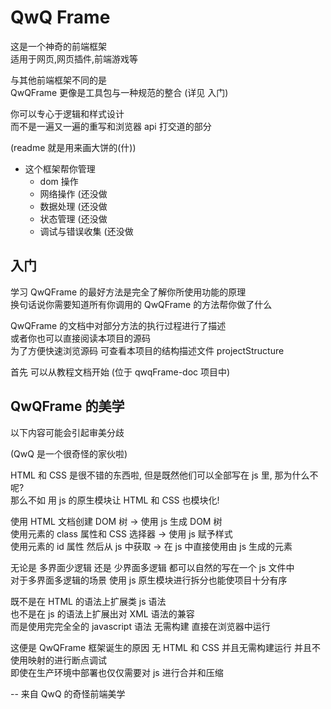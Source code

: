 # QwQ Frame

这是一个神奇的前端框架  
适用于网页,网页插件,前端游戏等

与其他前端框架不同的是  
QwQFrame 更像是工具包与一种规范的整合 (详见 入门)

你可以专心于逻辑和样式设计  
而不是一遍又一遍的重写和浏览器 api 打交道的部分

(readme 就是用来画大饼的(什))

-   这个框架帮你管理
    -   dom 操作
    -   网络操作 (还没做
    -   数据处理 (还没做
    -   状态管理 (还没做
    -   调试与错误收集 (还没做

## 入门

学习 QwQFrame 的最好方法是完全了解你所使用功能的原理  
换句话说你需要知道所有你调用的 QwQFrame 的方法帮你做了什么

QwQFrame 的文档中对部分方法的执行过程进行了描述  
或者你也可以直接阅读本项目的源码  
为了方便快速浏览源码 可查看本项目的结构描述文件 projectStructure

首先 可以从教程文档开始 (位于 qwqFrame-doc 项目中)

## QwQFrame 的美学

以下内容可能会引起审美分歧  

(QwQ 是一个很奇怪的家伙啦)

HTML 和 CSS 是很不错的东西啦, 但是既然他们可以全部写在 js 里, 那为什么不呢?  
那么不如 用 js 的原生模块让 HTML 和 CSS 也模块化!

使用 HTML 文档创建 DOM 树 -> 使用 js 生成 DOM 树  
使用元素的 class 属性和 CSS 选择器 -> 使用 js 赋予样式  
使用元素的 id 属性 然后从 js 中获取 -> 在 js 中直接使用由 js 生成的元素

无论是 多界面少逻辑 还是 少界面多逻辑 都可以自然的写在一个 js 文件中  
对于多界面多逻辑的场景 使用 js 原生模块进行拆分也能使项目十分有序

既不是在 HTML 的语法上扩展类 js 语法  
也不是在 js 的语法上扩展出对 XML 语法的兼容  
而是使用完完全全的 javascript 语法 无需构建 直接在浏览器中运行

这便是 QwQFrame 框架诞生的原因
无 HTML 和 CSS 并且无需构建运行 并且不使用映射的进行断点调试  
即使在生产环境中部署也仅仅需要对 js 进行合并和压缩

-- 来自 QwQ 的奇怪前端美学
